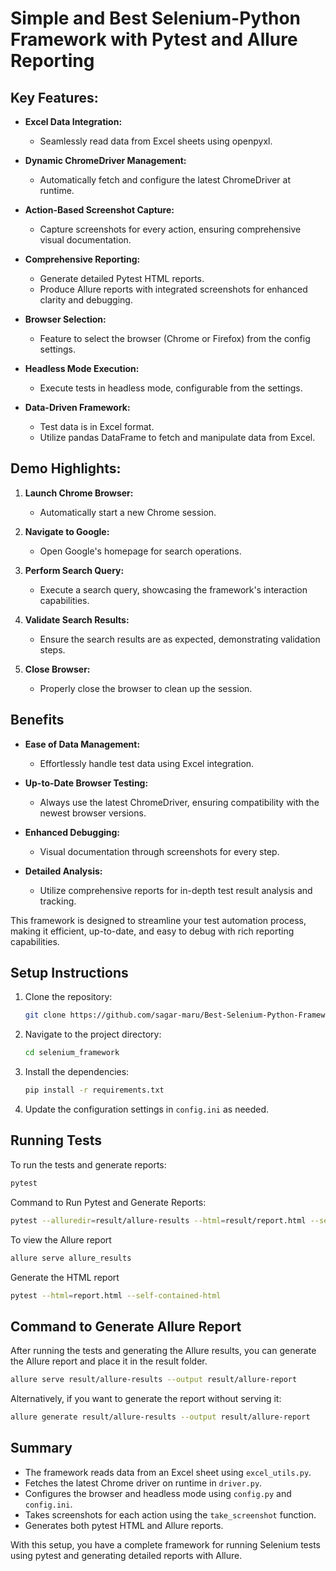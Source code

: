 # Simple and Best Selenium-Python Framework with Pytest and Allure Reporting

## Key Features:

- **Excel Data Integration:**
  - Seamlessly read data from Excel sheets using openpyxl.
  
- **Dynamic ChromeDriver Management:**
  - Automatically fetch and configure the latest ChromeDriver at runtime.

- **Action-Based Screenshot Capture:**
  - Capture screenshots for every action, ensuring comprehensive visual documentation.

- **Comprehensive Reporting:**
  - Generate detailed Pytest HTML reports.
  - Produce Allure reports with integrated screenshots for enhanced clarity and debugging.

- **Browser Selection:**
  - Feature to select the browser (Chrome or Firefox) from the config settings.

- **Headless Mode Execution:**
  - Execute tests in headless mode, configurable from the settings.

- **Data-Driven Framework:**
  - Test data is in Excel format.
  - Utilize pandas DataFrame to fetch and manipulate data from Excel.

## Demo Highlights:

1. **Launch Chrome Browser:**
   - Automatically start a new Chrome session.
   
2. **Navigate to Google:**
   - Open Google's homepage for search operations.
   
3. **Perform Search Query:**
   - Execute a search query, showcasing the framework's interaction capabilities.
   
4. **Validate Search Results:**
   - Ensure the search results are as expected, demonstrating validation steps.

5. **Close Browser:**
   - Properly close the browser to clean up the session.

## Benefits

- **Ease of Data Management:**
  - Effortlessly handle test data using Excel integration.

- **Up-to-Date Browser Testing:**
  - Always use the latest ChromeDriver, ensuring compatibility with the newest browser versions.

- **Enhanced Debugging:**
  - Visual documentation through screenshots for every step.

- **Detailed Analysis:**
  - Utilize comprehensive reports for in-depth test result analysis and tracking.

This framework is designed to streamline your test automation process, making it efficient, up-to-date, and easy to debug with rich reporting capabilities.

## Setup Instructions

1. Clone the repository:
    ```bash
    git clone https://github.com/sagar-maru/Best-Selenium-Python-Framework.git
    ```

2. Navigate to the project directory:
    ```bash
    cd selenium_framework
    ```

3. Install the dependencies:
    ```bash
    pip install -r requirements.txt
    ```

4. Update the configuration settings in `config.ini` as needed.

## Running Tests

To run the tests and generate reports:
```bash
pytest
```
Command to Run Pytest and Generate Reports:
```bash
pytest --alluredir=result/allure-results --html=result/report.html --self-contained-html
```

To view the Allure report
```bash
allure serve allure_results
```

Generate the HTML report
```bash
pytest --html=report.html --self-contained-html
```

## Command to Generate Allure Report

After running the tests and generating the Allure results, you can generate the Allure report and place it in the result folder.
```bash
allure serve result/allure-results --output result/allure-report
```

Alternatively, if you want to generate the report without serving it:
```bash
allure generate result/allure-results --output result/allure-report
```

## Summary
- The framework reads data from an Excel sheet using `excel_utils.py`.
- Fetches the latest Chrome driver on runtime in `driver.py`.
- Configures the browser and headless mode using `config.py` and `config.ini`.
- Takes screenshots for each action using the `take_screenshot` function.
- Generates both pytest HTML and Allure reports.

With this setup, you have a complete framework for running Selenium tests using pytest and generating detailed reports with Allure.
